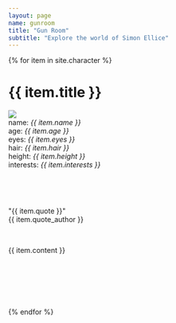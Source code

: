 ```yaml
---
layout: page
name: gunroom
title: "Gun Room"
subtitle: "Explore the world of Simon Ellice"
---
```



{% for item in site.character %}

<div class="character">
<h1>{{ item.title }}</h1>
<div class="photo"><img src="{{ item.photo }}"></div>
<div class="info">
	name: <i>{{ item.name }}</i><br/>
	age: <i>{{ item.age }}</i><br/>
	eyes: <i>{{ item.eyes }}</i><br/>
	hair: <i>{{ item.hair }}</i><br/>
	height: <i>{{ item.height }}</i><br/>
	interests: <i>{{ item.interests }}</i><br/>
	<p>&nbsp;</p>
	<p>&nbsp;</p>
</div>
<div class="quote">"{{ item.quote }}"</div>
<div class="quote_author text-right"> {{ item.quote_author }}</div>
<div>
	<p>&nbsp;</p>
	<p>{{ item.content }}</p>
	<p>&nbsp;</p>
	<p>&nbsp;</p>
	<p>&nbsp;</p>
</div>
</div>

{% endfor %}


